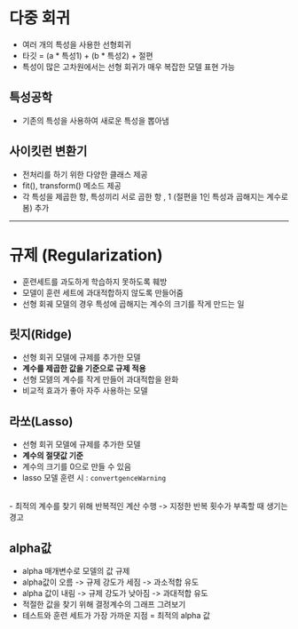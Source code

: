 # 다중 회귀
- 여러 개의 특성을 사용한 선형회귀
- 타깃 = (a * 특성1) + (b * 특성2) + 절편
- 특성이 많은 고차원에서는 선형 회귀가 매우 복잡한 모델 표현 가능


## 특성공학
- 기존의 특성을 사용하여 새로운 특성을 뽑아냄


## 사이킷런 변환기
- 전처리를 하기 위한 다양한 클래스 제공
- fit(), transform() 메소드 제공
- 각 특성을 제곱한 항, 특성끼리 서로 곱한 항 , 1 (절편을 1인 특성과 곱해지는 계수로 봄) 추가

---

# 규제 (Regularization)

- 훈련세트를 과도하게 학습하지 못하도록 훼방
- 모델이 훈련 세트에 과대적합하지 않도록 만들어줌
- 선형 회궤 모델의 경우 특성에 곱해지는 계수의 크기를 작게 만드는 일


## 릿지(Ridge)
- 선형 회귀 모델에 규제를 추가한 모델
- **계수를 제곱한 값을 기준으로 규제 적용**
- 선형 모덿의 계수를 작게 만들어 과대적합을 완화
- 비교적 효과가 좋아 자주 사용하는 모델

## 라쏘(Lasso)
- 선형 회귀 모델에 규제를 추가한 모델
- **계수의 절댓값 기준**
- 계수의 크기를 0으로 만들 수 있음
- lasso 모델 훈련 시 : `convertgenceWarning`
<br>
- 최적의 계수를 찾기 위해 반복적인 계산 수행 -> 지정한 반복 횟수가 부족할 때 생기는 경고


## alpha값

- alpha 매개변수로 모델의 값 규제
- alpha값이 오름 -> 규제 강도가 세짐 -> 과소적합 유도
- alpha 값이 내림 -> 규제 강도가 낮아짐 -> 과대적합 유도
- 적절한 값을 찾기 위해 결정계수의 그래프 그려보기
- 테스트와 훈련 세트가 가장 가까운 지점 = 최적의 alpha 값